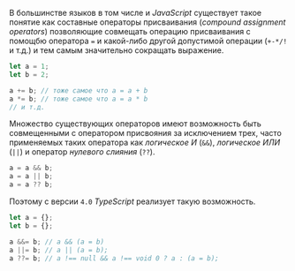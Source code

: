 В большинстве языков в том числе и _JavaScript_ существует такое понятие как составные операторы присваивания (_compound assignment operators_) позволяющие совмещать операцию присваивания с помощбю оператора `=` и какой-либо другой допустимой операции (`+-*/!` и т.д.) и тем самым значительно сокращать выражение.

`````typescript
let a = 1;
let b = 2;

a += b; // тоже самое что a = a + b
a *= b; // тоже самое что a = a * b
// и т.д.
`````

Множество существующих операторов имеют возможность быть совмещенными с оператором присвояния за исключением трех, часто применяемых таких оператора как _логическое И_ (`&&`), _логическое ИЛИ_ (`||`) и оператор _нулевого слияния_ (`??`).

`````typescript
a = a && b;
a = a || b;
a = a ?? b;
`````

Поэтому с версии `4.0` _TypeScript_ реализует такую возможность.


`````typescript
let a = {};
let b = {};

a &&= b; // a && (a = b)
a ||= b; // a || (a = b);
a ??= b; // a !== null && a !== void 0 ? a : (a = b);
`````
